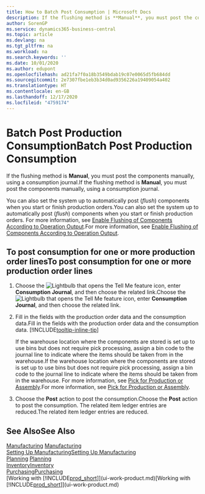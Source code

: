 ```yaml
---
title: How to Batch Post Consumption | Microsoft Docs
description: If the flushing method is **Manual**, you must post the components manually, using a consumption journal.
author: SorenGP
ms.service: dynamics365-business-central
ms.topic: article
ms.devlang: na
ms.tgt_pltfrm: na
ms.workload: na
ms.search.keywords: ''
ms.date: 10/01/2020
ms.author: edupont
ms.openlocfilehash: ad21fa7f0a18b3549bdab19c07e0065d5fb684dd
ms.sourcegitcommit: 2e7307fbe1eb3b34d0ad9356226a19409054a402
ms.translationtype: HT
ms.contentlocale: en-GB
ms.lasthandoff: 12/17/2020
ms.locfileid: "4759174"
---
```

# <a name="batch-post-production-consumption"></a><span data-ttu-id="6144f-103">Batch Post Production Consumption</span><span class="sxs-lookup"><span data-stu-id="6144f-103">Batch Post Production Consumption</span></span>
<span data-ttu-id="6144f-104">If the flushing method is **Manual**, you must post the components manually, using a consumption journal.</span><span class="sxs-lookup"><span data-stu-id="6144f-104">If the flushing method is **Manual**, you must post the components manually, using a consumption journal.</span></span>

<span data-ttu-id="6144f-105">You can also set the system up to automatically post (*flush*) components when you start or finish production orders.</span><span class="sxs-lookup"><span data-stu-id="6144f-105">You can also set the system up to automatically post (*flush*) components when you start or finish production orders.</span></span> <span data-ttu-id="6144f-106">For more information, see [Enable Flushing of Components According to Operation Output](production-how-to-flush-components-according-to-operation-output.md).</span><span class="sxs-lookup"><span data-stu-id="6144f-106">For more information, see [Enable Flushing of Components According to Operation Output](production-how-to-flush-components-according-to-operation-output.md).</span></span>

## <a name="to-post-consumption-for-one-or-more-production-order-lines"></a><span data-ttu-id="6144f-107">To post consumption for one or more production order lines</span><span class="sxs-lookup"><span data-stu-id="6144f-107">To post consumption for one or more production order lines</span></span>  
1.  <span data-ttu-id="6144f-108">Choose the ![Lightbulb that opens the Tell Me feature](media/ui-search/search_small.png "Tell me what you want to do") icon, enter **Consumption Journal**, and then choose the related link.</span><span class="sxs-lookup"><span data-stu-id="6144f-108">Choose the ![Lightbulb that opens the Tell Me feature](media/ui-search/search_small.png "Tell me what you want to do") icon, enter **Consumption Journal**, and then choose the related link.</span></span>  
2.  <span data-ttu-id="6144f-109">Fill in the fields with the production order data and the consumption data.</span><span class="sxs-lookup"><span data-stu-id="6144f-109">Fill in the fields with the production order data and the consumption data.</span></span> [!INCLUDE[tooltip-inline-tip](includes/tooltip-inline-tip_md.md)]  

    <span data-ttu-id="6144f-110">If the warehouse location where the components are stored is set up to use bins but does not require pick processing, assign a bin code to the journal line to indicate where the items should be taken from in the warehouse.</span><span class="sxs-lookup"><span data-stu-id="6144f-110">If the warehouse location where the components are stored is set up to use bins but does not require pick processing, assign a bin code to the journal line to indicate where the items should be taken from in the warehouse.</span></span> <span data-ttu-id="6144f-111">For more information, see [Pick for Production or Assembly](warehouse-how-to-pick-for-production.md).</span><span class="sxs-lookup"><span data-stu-id="6144f-111">For more information, see [Pick for Production or Assembly](warehouse-how-to-pick-for-production.md).</span></span>  
3.  <span data-ttu-id="6144f-112">Choose the **Post** action to post the consumption.</span><span class="sxs-lookup"><span data-stu-id="6144f-112">Choose the **Post** action to post the consumption.</span></span> <span data-ttu-id="6144f-113">The related item ledger entries are reduced.</span><span class="sxs-lookup"><span data-stu-id="6144f-113">The related item ledger entries are reduced.</span></span>

## <a name="see-also"></a><span data-ttu-id="6144f-114">See Also</span><span class="sxs-lookup"><span data-stu-id="6144f-114">See Also</span></span>  
<span data-ttu-id="6144f-115">[Manufacturing](production-manage-manufacturing.md)  </span><span class="sxs-lookup"><span data-stu-id="6144f-115">[Manufacturing](production-manage-manufacturing.md)  </span></span>  
[<span data-ttu-id="6144f-116">Setting Up Manufacturing</span><span class="sxs-lookup"><span data-stu-id="6144f-116">Setting Up Manufacturing</span></span>](production-configure-production-processes.md)  
<span data-ttu-id="6144f-117">[Planning](production-planning.md)    </span><span class="sxs-lookup"><span data-stu-id="6144f-117">[Planning](production-planning.md)    </span></span>  
[<span data-ttu-id="6144f-118">Inventory</span><span class="sxs-lookup"><span data-stu-id="6144f-118">Inventory</span></span>](inventory-manage-inventory.md)  
[<span data-ttu-id="6144f-119">Purchasing</span><span class="sxs-lookup"><span data-stu-id="6144f-119">Purchasing</span></span>](purchasing-manage-purchasing.md)  
<span data-ttu-id="6144f-120">[Working with [!INCLUDE[prod_short](includes/prod_short.md)]](ui-work-product.md)</span><span class="sxs-lookup"><span data-stu-id="6144f-120">[Working with [!INCLUDE[prod_short](includes/prod_short.md)]](ui-work-product.md)</span></span>
